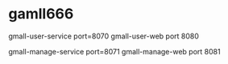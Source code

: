 # gamll666
gmall-user-service port=8070
gmall-user-web port 8080

gmall-manage-service port=8071
gmall-manage-web port 8081

